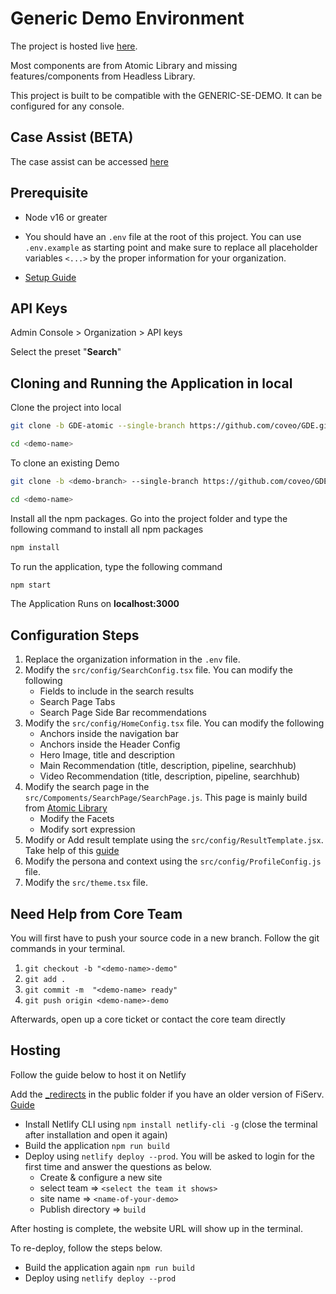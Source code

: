 # Generic Demo Environment

The project is hosted live [here](https://gde-atomic.netlify.app/home).

Most components are from Atomic Library and missing features/components from Headless Library. 

This project is built to be compatible with the GENERIC-SE-DEMO. It can be configured for any console.


## Case Assist (BETA)

The case assist can be accessed [here](https://gde-atomic.netlify.app/case-assist)

## Prerequisite

- Node v16 or greater

- You should have an `.env` file at the root of this project. You can use `.env.example` as starting point and make sure to replace all placeholder variables `<...>` by the proper information for your organization.

- [Setup Guide](https://github.com/mhsumbal-coveo/FiServ-Pre-req)

## API Keys

Admin Console > Organization > API keys 

Select the preset "**Search**"

## Cloning and Running the Application in local

Clone the project into local

```bash
git clone -b GDE-atomic --single-branch https://github.com/coveo/GDE.git <demo-name>

cd <demo-name>
```

To clone an existing Demo

```bash
git clone -b <demo-branch> --single-branch https://github.com/coveo/GDE.git <demo-name>

cd <demo-name>
```

Install all the npm packages. Go into the project folder and type the following command to install all npm packages

```bash
npm install
```

To run the application, type the following command

```bash
npm start
```

The Application Runs on **localhost:3000**

## Configuration Steps

1. Replace the organization information in the `.env` file.  
2. Modify the `src/config/SearchConfig.tsx` file. You can modify the following
    - Fields to include in the search results
    - Search Page Tabs
    - Search Page Side Bar recommendations
3. Modify the `src/config/HomeConfig.tsx` file. You can modify the following
    - Anchors inside the navigation bar
    - Anchors inside the Header Config
    - Hero Image, title and description
    - Main Recommendation (title, description, pipeline, searchhub)
    - Video Recommendation (title, description, pipeline, searchhub)
4. Modify the search page in the `src/Compoments/SearchPage/SearchPage.js`. This page is mainly build from [Atomic Library](https://docs.coveo.com/en/atomic/latest/reference/components/) 
    - Modify the Facets
    - Modify sort expression
5. Modify or Add result template using the `src/config/ResultTemplate.jsx`. Take help of this [guide](https://docs.coveo.com/en/atomic/latest/usage/displaying-results/) 
6. Modify the persona and context using the `src/config/ProfileConfig.js` file. 
7. Modify the `src/theme.tsx` file.  

## Need Help from Core Team

You will first have to push your source code in a new branch. Follow the git commands in your terminal.

1. `git checkout -b "<demo-name>-demo"`
2. `git add .`
3. `git commit -m  "<demo-name> ready"`
4. `git push origin <demo-name>-demo`


Afterwards, open up a core ticket or contact the core team directly

## Hosting

Follow the guide below to host it on Netlify

Add the [\_redirects](https://github.com/mhsumbal-coveo/FiServ/blob/main/public/_redirects) in the public folder if you have an older version of FiServ. [Guide](https://ridbay.medium.com/react-routing-and-netlify-redirects-fd1f00eeee95)

- Install Netlify CLI using `npm install netlify-cli -g` (close the terminal after installation and open it again)
- Build the application `npm run build`
- Deploy using `netlify deploy --prod`. You will be asked to login for the first time and answer the questions as below.
  - Create & configure a new site
  - select team => `<select the team it shows>`
  - site name => `<name-of-your-demo>`
  - Publish directory => `build`

After hosting is complete, the website URL will show up in the terminal.

To re-deploy, follow the steps below.

- Build the application again `npm run build`
- Deploy using `netlify deploy --prod`
